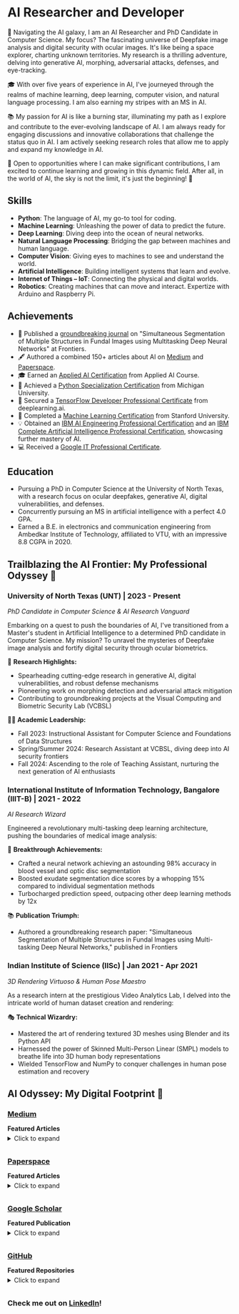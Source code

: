 # AI Researcher and Developer

🔭 Navigating the AI galaxy, I am an AI Researcher and PhD Candidate in Computer Science. My focus? The fascinating universe of Deepfake image analysis and digital security with ocular images. It's like being a space explorer, charting unknown territories. My research is a thrilling adventure, delving into generative AI, morphing, adversarial attacks, defenses, and eye-tracking.

🎓 With over five years of experience in AI, I've journeyed through the realms of machine learning, deep learning, computer vision, and natural language processing. I am also earning my stripes with an MS in AI.

📚 My passion for AI is like a burning star, illuminating my path as I explore and contribute to the ever-evolving landscape of AI. I am always ready for engaging discussions and innovative collaborations that challenge the status quo in AI. I am actively seeking research roles that allow me to apply and expand my knowledge in AI.

🚀 Open to opportunities where I can make significant contributions, I am excited to continue learning and growing in this dynamic field. After all, in the world of AI, the sky is not the limit, it's just the beginning! 🌟

## Skills
- **Python**: The language of AI, my go-to tool for coding.
- **Machine Learning**: Unleashing the power of data to predict the future.
- **Deep Learning**: Diving deep into the ocean of neural networks.
- **Natural Language Processing**: Bridging the gap between machines and human language.
- **Computer Vision**: Giving eyes to machines to see and understand the world.
- **Artificial Intelligence**: Building intelligent systems that learn and evolve.
- **Internet of Things – IoT**: Connecting the physical and digital worlds.
- **Robotics**: Creating machines that can move and interact. Expertize with Arduino and Raspberry Pi. 

## Achievements

- 📖 Published a [groundbreaking journal](https://www.frontiersin.org/articles/10.3389/frsip.2022.936875/full) on "Simultaneous Segmentation of Multiple Structures in Fundal Images using Multitasking Deep Neural Networks" at Frontiers.
- 🖋️ Authored a combined 150+ articles about AI on [Medium](https://bharath-k1297.medium.com/) and [Paperspace](https://blog.paperspace.com/author/bharath/).
- 🎓 Earned an [Applied AI Certification](https://www.appliedaicourse.com/certificate/b55d59d420) from Applied AI Course.
- 🐍 Achieved a [Python Specialization Certification](https://coursera.org/share/668162a336055b8c2b6a59435bff7beb) from Michigan University.
- 🧠 Secured a [TensorFlow Developer Professional Certificate](https://coursera.org/share/6e1360edeea651de16987904fcfd6d4c) from deeplearning.ai.
- 🤖 Completed a [Machine Learning Certification](https://coursera.org/share/bdb40085d29546a59653515be5177b68) from Stanford University.
- 💡 Obtained an [IBM AI Engineering Professional Certification](https://www.coursera.org/account/accomplishments/specialization/certificate/5STC5ZA53PJ3) and an [IBM Complete Artificial Intelligence Professional Certification](https://www.coursera.org/account/accomplishments/specialization/certificate/5STC5ZA53PJ3), showcasing further mastery of AI.
- 💻 Received a [Google IT Professional Certificate](https://coursera.org/share/79b338cededdc0b13a61cf87dfe33cf7).

## Education
- Pursuing a PhD in Computer Science at the University of North Texas, with a research focus on ocular deepfakes, generative AI, digital vulnerabilities, and defenses.
- Concurrently pursuing an MS in artificial intelligence with a perfect 4.0 GPA.
- Earned a B.E. in electronics and communication engineering from Ambedkar Institute of Technology, affiliated to VTU, with an impressive 8.8 CGPA in 2020.

## Trailblazing the AI Frontier: My Professional Odyssey 🚀

### University of North Texas (UNT) | 2023 - Present
*PhD Candidate in Computer Science & AI Research Vanguard*

Embarking on a quest to push the boundaries of AI, I've transitioned from a Master's student in Artificial Intelligence to a determined PhD candidate in Computer Science. My mission? To unravel the mysteries of Deepfake image analysis and fortify digital security through ocular biometrics.

🔬 **Research Highlights:**
- Spearheading cutting-edge research in generative AI, digital vulnerabilities, and robust defense mechanisms
- Pioneering work on morphing detection and adversarial attack mitigation
- Contributing to groundbreaking projects at the Visual Computing and Biometric Security Lab (VCBSL)

👨‍🏫 **Academic Leadership:**
- Fall 2023: Instructional Assistant for Computer Science and Foundations of Data Structures
- Spring/Summer 2024: Research Assistant at VCBSL, diving deep into AI security frontiers
- Fall 2024: Ascending to the role of Teaching Assistant, nurturing the next generation of AI enthusiasts

### International Institute of Information Technology, Bangalore (IIIT-B) | 2021 - 2022
*AI Research Wizard*

Engineered a revolutionary multi-tasking deep learning architecture, pushing the boundaries of medical image analysis:

🧠 **Breakthrough Achievements:**
- Crafted a neural network achieving an astounding 98% accuracy in blood vessel and optic disc segmentation
- Boosted exudate segmentation dice scores by a whopping 15% compared to individual segmentation methods
- Turbocharged prediction speed, outpacing other deep learning methods by 12x

📚 **Publication Triumph:**
- Authored a groundbreaking research paper: "Simultaneous Segmentation of Multiple Structures in Fundal Images using Multi-tasking Deep Neural Networks," published in Frontiers

### Indian Institute of Science (IISc) | Jan 2021 - Apr 2021
*3D Rendering Virtuoso & Human Pose Maestro*

As a research intern at the prestigious Video Analytics Lab, I delved into the intricate world of human dataset creation and rendering:

🎭 **Technical Wizardry:**
- Mastered the art of rendering textured 3D meshes using Blender and its Python API
- Harnessed the power of Skinned Multi-Person Linear (SMPL) models to breathe life into 3D human body representations
- Wielded TensorFlow and NumPy to conquer challenges in human pose estimation and recovery

<style>
  .section-header {
    margin-bottom: 5px;
  }
  .featured-title {
    margin-bottom: 5px;
  }
  details {
    margin-bottom: 20px;
  }
  summary {
    margin-bottom: 10px;
  }
</style>

<h2>AI Odyssey: My Digital Footprint 🚀</h2>

<h3 class="section-header"><a href="https://bharath-k1297.medium.com/">Medium</a></h3>
<p class="featured-title"><strong>Featured Articles</strong></p>
<details>
<summary>Click to expand</summary>
<ul>
<li><a href="https://medium.com/p/48b9fe0a17bf">Next Word Prediction with NLP and Deep Learning</a></li>
<li><a href="https://medium.com/p/3e83d1351a8">Best PC Builds For Deep Learning In Every Budget Ranges</a></li>
<li>Human Emotion and Gesture Detector Using Deep Learning: <a href="https://medium.com/p/d0023008d0eb">Part-1</a> and <a href="https://medium.com/p/471724f7a023">Part-2</a></li>
</ul>
</details>

<h3 class="section-header"><a href="https://blog.paperspace.com/author/bharath/">Paperspace</a></h3>
<p class="featured-title"><strong>Featured Articles</strong></p>
<details>
<summary>Click to expand</summary>
<ol>
<li><a href="https://blog.paperspace.com/nlp-machine-translation-with-keras/">Machine Translation With Sequence To Sequence Models And Dot Attention Mechanism</a></li>
<li><a href="https://blog.paperspace.com/image-captioning-with-tensorflow/">Image Captioning With TensorFlow And Keras</a></li>
<li><a href="https://blog.paperspace.com/face-generation-with-dcgans/">Face Generation with GANs</a></li>
<li><a href="https://blog.paperspace.com/super-resolution-generative-adversarial-networks/">SRGAN: Super Resolution Generative Adversarial Networks</a></li>
<li><a href="https://blog.paperspace.com/projects-with-reinforcement-learning/">Projects With Reinforcement Learning</a></li>
</ol>
</details>

<h3 class="section-header"><a href="https://scholar.google.com/citations?user=Dufrp4gAAAAJ&hl=en">Google Scholar</a></h3>
<p class="featured-title"><strong>Featured Publication</strong></p>
<details>
<summary>Click to expand</summary>
<ol>
<li><a href="https://scholar.google.com/citations?view_op=view_citation&hl=en&user=Dufrp4gAAAAJ&citation_for_view=Dufrp4gAAAAJ:u5HHmVD_uO8C">Simultaneous segmentation of multiple structures in fundal images using multi-tasking deep neural networks</a></li>
</ol>
</details>

<h3 class="section-header"><a href="https://github.com/Bharath-K3">GitHub</a></h3>
<p class="featured-title"><strong>Featured Repositories</strong></p>
<details>
<summary>Click to expand</summary>
<ol>
<li><a href="https://github.com/Bharath-K3/Next-Word-Prediction-with-NLP-and-Deep-Learning">Next-Word-Prediction-with-NLP-and-Deep-Learning</a></li>
<li><a href="https://github.com/Bharath-K3/Smart-Face-Lock-System">Smart-Face-Lock-System</a></li>
<li><a href="https://github.com/Bharath-K3/Human-Emotion-and-Gesture-Detector">Human-Emotion-and-Gesture-Detector</a></li>
<li><a href="https://github.com/Bharath-K3/Innovative-Chatbot-using-1-Dimensional-Convolutional-Layers">Innovative-Chatbot-using-1-Dimensional-Convolutional-Layers</a></li>
<li><a href="https://github.com/Bharath-K3/AI-Voice-Assistant">AI-Voice-Assistant</a></li>
</ol>
</details>

<h3>Check me out on <a href="https://www.linkedin.com/in/bharath-k33">LinkedIn</a>!</h3>
